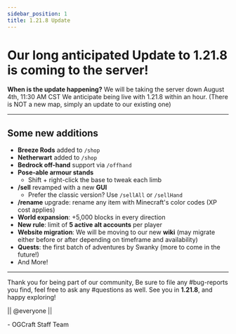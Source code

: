 ```yaml
---
sidebar_position: 1
title: 1.21.8 Update
---
```


# Our long anticipated **Update to 1.21.8** is coming to the server!

**When is the update happening?**
We will be taking the server down August 4th, 11:30 AM CST
We anticipate being live with 1.21.8 within an hour.
(There is NOT a new map, simply an update to our existing one)

---

## Some new additions

* **Breeze Rods** added to `/shop`
* **Netherwart** added to `/shop`
* **Bedrock off-hand** support via `/offhand`
* **Pose-able armour stands**
  * Shift + right-click the base to tweak each limb
* **/sell** revamped with a new **GUI**
  * Prefer the classic version? Use `/sellAll` or `/sellHand`
* **/rename** upgrade: rename any item with Minecraft's color codes (XP cost applies)
* **World expansion**: +5,000 blocks in every direction
* **New rule**: limit of **5 active alt accounts** per player
* **Website migration**: We will be moving to our new **wiki** (may migrate either before or after depending on timeframe and availability)
* **Quests**: the first batch of adventures by Swanky (more to come in the future!)
* And More!

---

Thank you for being part of our community, Be sure to file any #bug-reports  you find, feel free to ask any #questions as well.
See you in **1.21.8**, and happy exploring!

|| @everyone ||

\- OGCraft Staff Team

